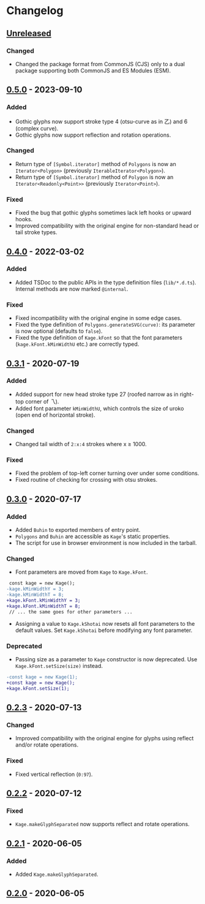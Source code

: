 # Changelog

## [Unreleased]
### Changed
- Changed the package format from CommonJS (CJS) only to a dual package supporting both CommonJS and ES Modules (ESM).

## [0.5.0] - 2023-09-10
### Added
- Gothic glyphs now support stroke type 4 (otsu-curve as in 乙) and 6 (complex curve).
- Gothic glyphs now support reflection and rotation operations.

### Changed
- Return type of `[Symbol.iterator]` method of `Polygons` is now an `Iterator<Polygon>` (previously `IterableIterator<Polygon>`).
- Return type of `[Symbol.iterator]` method of `Polygon` is now an `Iterator<Readonly<Point>>` (previously `Iterator<Point>`).

### Fixed
- Fixed the bug that gothic glyphs sometimes lack left hooks or upward hooks.
- Improved compatibility with the original engine for non-standard head or tail stroke types.

## [0.4.0] - 2022-03-02
### Added
- Added TSDoc to the public APIs in the type definition files (`lib/*.d.ts`). Internal methods are now marked `@internal`.

### Fixed
- Fixed incompatibility with the original engine in some edge cases.
- Fixed the type definition of `Polygons.generateSVG(curve)`: its parameter is now optional (defaults to `false`).
- Fixed the type definition of `Kage.kFont` so that the font parameters (`kage.kFont.kMinWidthU` etc.) are correctly typed.

## [0.3.1] - 2020-07-19
### Added
- Added support for new head stroke type 27 (roofed narrow as in right-top corner of 乁).
- Added font parameter `kMinWidthU`, which controls the size of uroko (open end of horizontal stroke).

### Changed
- Changed tail width of `2:x:4` strokes where x ≥ 1000.

### Fixed
- Fixed the problem of top-left corner turning over under some conditions.
- Fixed routine of checking for crossing with otsu strokes.

## [0.3.0] - 2020-07-17
### Added
- Added `Buhin` to exported members of entry point.
- `Polygons` and `Buhin` are accessible as `Kage`'s static properties.
- The script for use in browser environment is now included in the tarball.

### Changed
- Font parameters are moved from `Kage` to `Kage.kFont`.
```diff
 const kage = new Kage();
-kage.kMinWidthY = 3;
-kage.kMinWidthT = 8;
+kage.kFont.kMinWidthY = 3;
+kage.kFont.kMinWidthT = 8;
 // ... the same goes for other parameters ...
```
- Assigning a value to `Kage.kShotai` now resets all font parameters to the default values. Set `Kage.kShotai` before modifying any font parameter.

### Deprecated
- Passing size as a parameter to `Kage` constructor is now deprecated. Use `Kage.kFont.setSize(size)` instead.
```diff
-const kage = new Kage(1);
+const kage = new Kage();
+kage.kFont.setSize(1);
```

## [0.2.3] - 2020-07-13
### Changed
- Improved compatibility with the original engine for glyphs using reflect and/or rotate operations.

### Fixed
- Fixed vertical reflection (`0:97`).

## [0.2.2] - 2020-07-12
### Fixed
- `Kage.makeGlyphSeparated` now supports reflect and rotate operations.

## [0.2.1] - 2020-06-05
### Added
- Added `Kage.makeGlyphSeparated`.

## [0.2.0] - 2020-06-05


[Unreleased]: https://github.com/kurgm/kage-engine/compare/v0.5.0...HEAD
[0.5.0]: https://github.com/kurgm/kage-engine/compare/v0.4.0...v0.5.0
[0.4.0]: https://github.com/kurgm/kage-engine/compare/v0.3.1...v0.4.0
[0.3.1]: https://github.com/kurgm/kage-engine/compare/v0.3.0...v0.3.1
[0.3.0]: https://github.com/kurgm/kage-engine/compare/v0.2.3...v0.3.0
[0.2.3]: https://github.com/kurgm/kage-engine/compare/v0.2.2...v0.2.3
[0.2.2]: https://github.com/kurgm/kage-engine/compare/v0.2.1...v0.2.2
[0.2.1]: https://github.com/kurgm/kage-engine/compare/v0.2.0...v0.2.1
[0.2.0]: https://github.com/kurgm/kage-engine/releases/tag/v0.2.0
